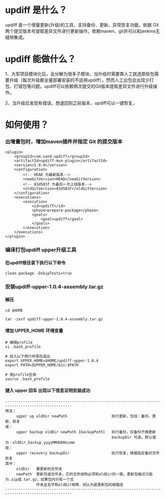 # updiff 是什么？

updiff 是一个增量更新(升级)的工具，支持备份、更新、异常恢复功能。依据 Git 两个提交版本号提取差异文件进行更新操作。依赖maven、git并可以和jenkins无缝隙集成。

# updiff 能做什么？

1、大型项目模块化后，会分解为很多子模块，当升级时需要靠人工挑选那些包需要升级（每次升级都全量部署安装的不适用updiff），然而人工出包会出现少打包、打错包等问题。updiff可以依赖两次提交的Git版本提取差异文件进行升级操作。

2、当升级后发现有错误，想退回到之前版本，updiff可以一键恢复。

# 如何使用？

### 出增量包时，增加maven插件并指定 Git 的提交版本

```
<plugin>
	<groupId>com.sand.updiff</groupId>
	<artifactId>updiff-mvn-plugin</artifactId>
	<version>1.0.4</version>
	<configuration>
		<!-- HEAD 为最新版本-->
		<newGitVersion>HEAD</newGitVersion>
		<!-- 83d583f 为最后一次上线版本-->
		<oldGitVersion>83d583f</oldGitVersion>
	</configuration>
	<executions>
		<execution>
			<id>updiff</id>
			<phase>prepare-package</phase>
			<goals>
				<goal>updiff</goal>
			</goals>
		</execution>
	</executions>
</plugin>

```

### 编译打包updiff upper升级工具

#### 在updiff根目录下执行以下命令

```
clean package -DskipTests=true
```

### 安装updiff-upper-1.0.4-assembly.tar.gz

#### 解压
```
cd $HOME

tar -zxvf updiff-upper-1.0.4-assembly.tar.gz

```
#### 增加 UPPER_HOME 环境变量
```
# 编辑profile
vi .bash_profile

# 加入以下两行并保存退出
export UPPER_HOME=$HOME/updiff-upper-1.0.4
export PATH=$UPPER_HOME/bin:$PATH

# 使profile生效
source .bash_profile
```
#### 键入 upper 回车 出现以下信息证明安装成功
```
----------------------------------------------------------------------------------------------------
用法：
     upper up oldDir newPath                    执行更新，包括：备份、更新、恢复
或：
     upper backup oldDir newPath [backupPath]   执行备份，仅备份不做更新
                                                backupDir 可选，默认值为：oldDir_backup_yyyyMMddHHssmm
或：
     upper recovery backupDir                   执行恢复，根据指定备份文件恢复
其中：
     oldDir   要更新的文件夹
     newPath  更新包或文件夹，它的文件结构必须和oldDir的一致。更新包格式只能为.zip或.tar.gz，如果包内只有一个文
              件夹且名字和oldDir相等，则认为是更新包的根路径
----------------------------------------------------------------------------------------------------
```

